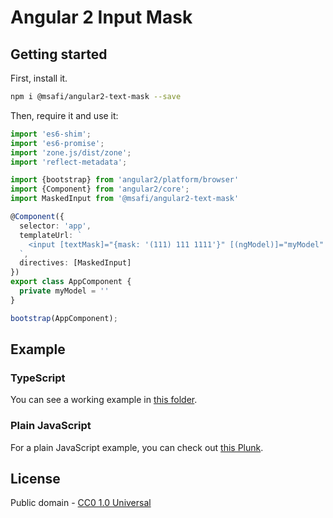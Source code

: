 # Angular 2 Input Mask

## Getting started

First, install it.

```bash
npm i @msafi/angular2-text-mask --save
```

Then, require it and use it:

```typescript
import 'es6-shim';
import 'es6-promise';
import 'zone.js/dist/zone';
import 'reflect-metadata';

import {bootstrap} from 'angular2/platform/browser'
import {Component} from 'angular2/core';
import MaskedInput from '@msafi/angular2-text-mask'

@Component({
  selector: 'app',
  templateUrl: `
    <input [textMask]="{mask: '(111) 111 1111'}" [(ngModel)]="myModel" type="text"/>
  `,
  directives: [MaskedInput]
})
export class AppComponent {
  private myModel = ''
}

bootstrap(AppComponent);
```

## Example

### TypeScript

You can see a working example in
[this folder](https://github.com/msafi/text-mask/tree/master/integrations/angular2/example).

### Plain JavaScript

For a plain JavaScript example, you can check out [this Plunk](http://plnkr.co/edit/QImy7qOVZTmTM8ftiB84?p=preview).

## License

Public domain - [CC0 1.0 Universal](https://creativecommons.org/publicdomain/zero/1.0/)
